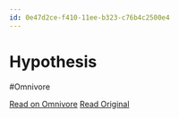 ```yaml
---
id: 0e47d2ce-f410-11ee-b323-c76b4c2500e4
---
```


# Hypothesis
#Omnivore

[Read on Omnivore](https://omnivore.app/me/hypothesis-18eb35a62fa)
[Read Original](https://hypothes.is/a/ZsLNNPQOEe62akv6zapxtA)

